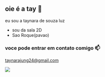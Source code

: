 ## oie é a tay 🖤
eu sou a taynara de souza luz 

 
- sou da sala 2D
- Sao Roque(pavao)

### voce pode entrar em contato comigo 📫
taynarajung24@gmail.com

![](https://media1.tenor.com/m/QLFDNb2aPRgAAAAC/bts-bts-hearts.gif)
